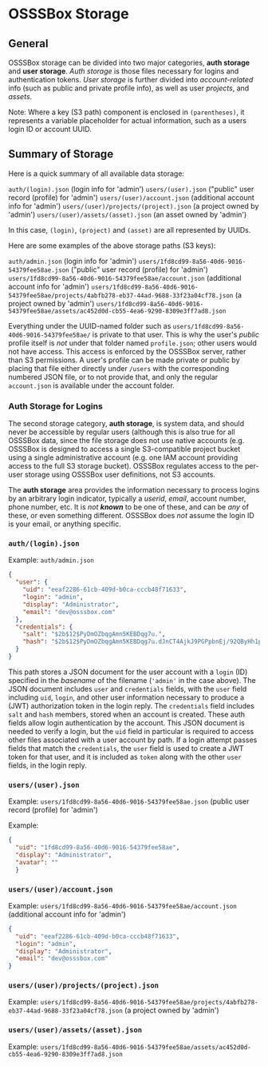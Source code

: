 # OSSSBox Storage

## General

OSSSBox storage can be divided into two major categories, **auth storage** and **user storage**. *Auth storage* is those files necessary for logins and authentication tokens. *User storage* is further divided into *account-related* info (such as public and private profile info), as well as user *projects*, and *assets*.

Note: Where a key (S3 path) component is enclosed in `(parentheses)`, it represents a variable placeholder for actual information, such as a users login ID or account UUID.

## Summary of  Storage

Here is a quick summary of all available data storage:

`auth/(login).json` 	(login info for 'admin')
`users/(user).json`	("public" user record (profile) for 'admin')
`users/(user)/account.json`	(additional account info for 'admin')
`users/(user)/projects/(project).json`	(a project owned by 'admin')
`users/(user)/assets/(asset).json`		(an asset owned by 'admin')

In this case, `(login)`,  `(project)` and  `(asset)` are all represented by UUIDs.

Here are some examples of the above storage paths (S3 keys):

`auth/admin.json` 	(login info for 'admin')
`users/1fd8cd99-8a56-40d6-9016-54379fee58ae.json`	("public" user record (profile) for 'admin')
`users/1fd8cd99-8a56-40d6-9016-54379fee58ae/account.json`	(additional account info for 'admin')
`users/1fd8cd99-8a56-40d6-9016-54379fee58ae/projects/4abfb278-eb37-44ad-9688-33f23a04cf78.json`	(a project owned by 'admin')
`users/1fd8cd99-8a56-40d6-9016-54379fee58ae/assets/ac452d0d-cb55-4ea6-9290-8309e3ff7ad8.json`

Everything under the UUID-named folder such as `users/1fd8cd99-8a56-40d6-9016-54379fee58ae/` is private to that user. This is why the user's *public* profile itself is *not* under that folder named `profile.json`; other users would not have access. This access is enforced by the OSSSBox server, rather than S3 permissions. A user's profile can be made private or public by placing that file either directly under `/users` with the corresponding numbered JSON file, or to not provide that, and only the regular `account.json` is available under the account folder.

### Auth Storage for Logins

The second storage category, **auth storage**, is system data, and should never be accessible by regular users (although this is also true for all OSSSBox data, since the file storage does not use native accounts (e.g. OSSSBox is designed to access a single S3-compatible project bucket using a single administrative account (e.g. one IAM account providing access to the full S3 storage bucket). OSSSBox regulates access to the per-user storage using OSSSBox user definitions, not S3 accounts.

The **auth storage** area provides the information necessary to process logins by an arbitrary login indicator, typically a *userid*, *email*, account number, phone number, etc. It is *not* ***known*** to be one of these, and can be *any* of these, or even something different. OSSSBox does *not* assume the login ID is your email, or anything specific.

### `auth/(login).json`

Example: `auth/admin.json`

```json
{
  "user": {
    "uid": "eeaf2286-61cb-409d-b0ca-cccb48f71633",
    "login": "admin",
    "display": "Administrator",
    "email": "dev@osssbox.com"
  },
  "credentials": {
    "salt": "$2b$12$PyDmOZbqgAmn5KEBDqg7u.",
    "hash": "$2b$12$PyDmOZbqgAmn5KEBDqg7u.dJnCT4AjkJ9PGPpbnEj/92QByHh1psm"
  }
}
```

This path stores a JSON document for the user account with a `login` (ID) specified in the *basename* of the filename (`'admin'` in the case above). The JSON document includes `user` and `credentials` fields, with the `user` field including `uid`, `login`, and other user information necessary to produce a (JWT) authorization token in the login reply.  The `credentials` field includes `salt` and `hash` members, stored when an account is created. These auth fields allow login authentication by the account. This JSON document is needed to verify a login, but the `uid` field in particular is required to access other files associated with a user account by path. If a login attempt passes fields that match the `credentials`, the `user` field is used to create a JWT token for that user, and it is included as `token` along with the other `user` fields, in the login reply.

### `users/(user).json`
Example: `users/1fd8cd99-8a56-40d6-9016-54379fee58ae.json`
(public user record (profile) for 'admin')

Example:

```json
{
  "uid": "1fd8cd99-8a56-40d6-9016-54379fee58ae",
  "display": "Administrator",
  "avatar": ""
  }
```



### `users/(user)/account.json`
Example: `users/1fd8cd99-8a56-40d6-9016-54379fee58ae/account.json`
(additional account info for 'admin')

```json
{
  "uid": "eeaf2286-61cb-409d-b0ca-cccb48f71633",
  "login": "admin",
  "display": "Administrator",
  "email": "dev@osssbox.com"
}
```



### `users/(user)/projects/(project).json`
Example: `users/1fd8cd99-8a56-40d6-9016-54379fee58ae/projects/4abfb278-eb37-44ad-9688-33f23a04cf78.json`
(a project owned by 'admin')

### `users/(user)/assets/(asset).json`
Example: `users/1fd8cd99-8a56-40d6-9016-54379fee58ae/assets/ac452d0d-cb55-4ea6-9290-8309e3ff7ad8.json`


